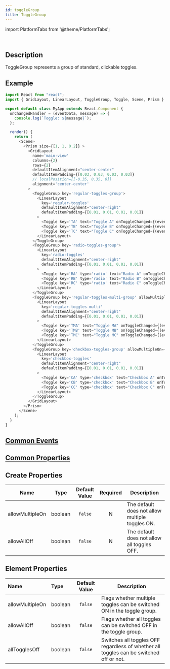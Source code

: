 ```yaml
---
id: toggleGroup
title: ToggleGroup
---
```


import PlatformTabs from '@theme/PlatformTabs';

<PlatformTabs component='togglegroup' />​

## Description

ToggleGroup represents a group of standard, clickable toggles.

## Example

```javascript
import React from "react";
import { GridLayout, LinearLayout, ToggleGroup, Toggle, Scene, Prism } from "magic-script-components";

export default class MyApp extends React.Component {
  onChangedHandler = (eventData, message) => {
    console.log(`Toggle: ${message}`);
  };

  render() {
    return (
      <Scene>
        <Prism size={[1, 1, 0.2]} >
          <GridLayout
            name='main-view'
            columns={2}
            rows={2}
            defaultItemAlignment="center-center"
            defaultItemPadding={[0.03, 0.03, 0.03, 0.03]}
            // localPosition={[-0.35, 0.35, 0]}
            alignment='center-center'
          >
            <ToggleGroup key='regular-toggles-group'>
              <LinearLayout
                key='regular-toggles'
                defaultItemAlignment="center-right"
                defaultItemPadding={[0.01, 0.01, 0.01, 0.01]}
              >
                <Toggle key='TA' text="Toggle A" onToggleChanged={(eventData) => this.onChangedHandler(eventData, 'TA')} />
                <Toggle key='TB' text="Toggle B" onToggleChanged={(eventData) => this.onChangedHandler(eventData, 'TB')} />
                <Toggle key='TC' text="Toggle C" onToggleChanged={(eventData) => this.onChangedHandler(eventData, 'TC')} />
              </LinearLayout>
            </ToggleGroup>
            <ToggleGroup key='radio-toggles-group'>
              <LinearLayout
                key='radio-toggles'
                defaultItemAlignment="center-right"
                defaultItemPadding={[0.01, 0.01, 0.01, 0.01]}
              >
                <Toggle key='RA' type='radio' text="Radio A" onToggleChanged={(eventData) => this.onChangedHandler(eventData, 'RA')} />
                <Toggle key='RB' type='radio' text="Radio B" onToggleChanged={(eventData) => this.onChangedHandler(eventData, 'RB')} />
                <Toggle key='RC' type='radio' text="Radio C" onToggleChanged={(eventData) => this.onChangedHandler(eventData, 'RC')} />
              </LinearLayout>
            </ToggleGroup>
            <ToggleGroup key='regular-toggles-multi-group' allowMultipleOn={true}>
              <LinearLayout
                key='regular-toggles-multi'
                defaultItemAlignment="center-right"
                defaultItemPadding={[0.01, 0.01, 0.01, 0.01]}
              >
                <Toggle key='TMA' text="Toggle MA" onToggleChanged={(eventData) => this.onChangedHandler(eventData, 'TMA')} />
                <Toggle key='TMB' text="Toggle MB" onToggleChanged={(eventData) => this.onChangedHandler(eventData, 'TMB')} />
                <Toggle key='TMC' text="Toggle MC" onToggleChanged={(eventData) => this.onChangedHandler(eventData, 'TMC')} />
              </LinearLayout>
            </ToggleGroup>
            <ToggleGroup key='checkbox-toggles-group' allowMultipleOn={true}>
              <LinearLayout
                key='checkbox-toggles'
                defaultItemAlignment="center-right"
                defaultItemPadding={[0.01, 0.01, 0.01, 0.01]}
              >
                <Toggle key='CA' type='checkbox' text="Checkbox A" onToggleChanged={(eventData) => this.onChangedHandler(eventData, 'CA')} />
                <Toggle key='CB' type='checkbox' text="Checkbox B" onToggleChanged={(eventData) => this.onChangedHandler(eventData, 'CB')} />
                <Toggle key='CC' type='checkbox' text="Checkbox C" onToggleChanged={(eventData) => this.onChangedHandler(eventData, 'CC')} />
              </LinearLayout>
            </ToggleGroup>
          </GridLayout>
        </Prism>
      </Scene>
    );
  }
}
```

## [Common Events](../events/CommonEvents.md)

## [Common Properties](../types/Properties.md)

## Create Properties

| Name            | Type    | Default Value | Required | Description                                     |
| --------------- | ------- | :-----------: | :------: | ----------------------------------------------- |
| allowMultipleOn | boolean |    `false`    |    N     | The default does not allow multiple toggles ON. |
| allowAllOff     | boolean |    `false`    |    N     | The default does not allow all toggles OFF.     |

## Element Properties

| Name            | Type    | Default Value | Description                                                                            |
| :-------------- | :------ | :-----------: | -------------------------------------------------------------------------------------- |
| allowMultipleOn | boolean |    `false`    | Flags whether multiple toggles can be switched ON in the toggle group.                 |
| allowAllOff     | boolean |    `false`    | Flags whether all toggles can be switched OFF in the toggle group.                     |
| allTogglesOff   | boolean |    `false`    | Switches all toggles OFF regardless of whether all toggles can be switched off or not. |
